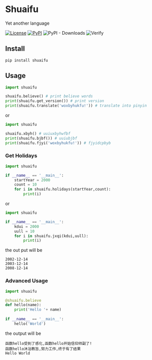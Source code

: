 # Shuaifu
Yet another language

[![License](https://img.shields.io/github/license/yestagram/shuaifu.svg?color=blue&style=flat-square)](https://github.com/yestagram/shuaifu/blob/master/LICENSE)
[![PyPI](https://img.shields.io/pypi/v/shuaifu.svg?color=3776AB&logo=pypi&logoColor=white&style=flat-square)](https://pypi.org/project/shuaifu/)
![PyPI - Downloads](https://img.shields.io/pypi/dm/shuaifu.svg?logo=python&logoColor=white&style=flat-square)
![Verify](https://img.shields.io/badge/Shuaifu-Verify-brightgreen.svg?style=flat-square)


## Install

```shell
pip install shuaifu
```

## Usage

```python
import shuaifu

shuaifu.believe() # print believe words 
print(shuaifu.get_version()) # print version
print(shuaifu.translate('woxbyhukfu!')) # translate into pinyin
```

or

```python
import shuaifu

shuaifu.xbyh() # uuiuxbyhwfbf
print(shuaifu.bjbf()) # uuiubjbf
print(shuaifu.fjyi('woxbyhukfu!')) # fjyidcpbyb
```

### Get Holidays

```python
import shuaifu

if __name__ == '__main__':
    startYear = 2000
    count = 10
    for i in shuaifu.holidays(startYear,count):
        print(i)
```

or

```python
import shuaifu

if __name__ == '__main__':
    kdui = 2000
    uull = 10
    for i in shuaifu.jxqi(kdui,uull):
        print(i)
```

the out put will be

```text
2002-12-14
2003-12-14
2008-12-14
```

### Advanced Usage

```python
import shuaifu

@shuaifu.believe
def hello(name):
    print('Hello '+ name)
    
if __name__ == '__main__':
    hello('World')
```

the output will be

```text
函数hello受到了感化,函数hello开始信仰帅副了!
函数hello沐浴教旨,努力工作,终于有了结果
Hello World
```
